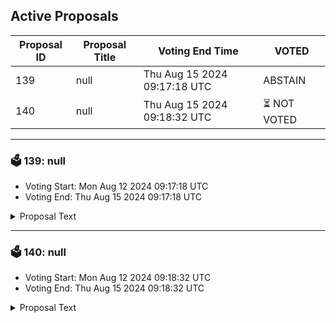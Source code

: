 ## Active Proposals

| Proposal ID | Proposal Title | Voting End Time | VOTED |
|-------------|----------------|-----------------|-------|
| 139 | null | Thu Aug 15 2024 09:17:18 UTC | ABSTAIN |
| 140 | null | Thu Aug 15 2024 09:18:32 UTC | ⏳ NOT VOTED |

---

### 🗳 139: null
- Voting Start: Mon Aug 12 2024 09:17:18 UTC
- Voting End: Thu Aug 15 2024 09:17:18 UTC

<details>
<summary>Proposal Text</summary>
 
null
</details>

---

### 🗳 140: null
- Voting Start: Mon Aug 12 2024 09:18:32 UTC
- Voting End: Thu Aug 15 2024 09:18:32 UTC

<details>
<summary>Proposal Text</summary>
 
null
</details>
